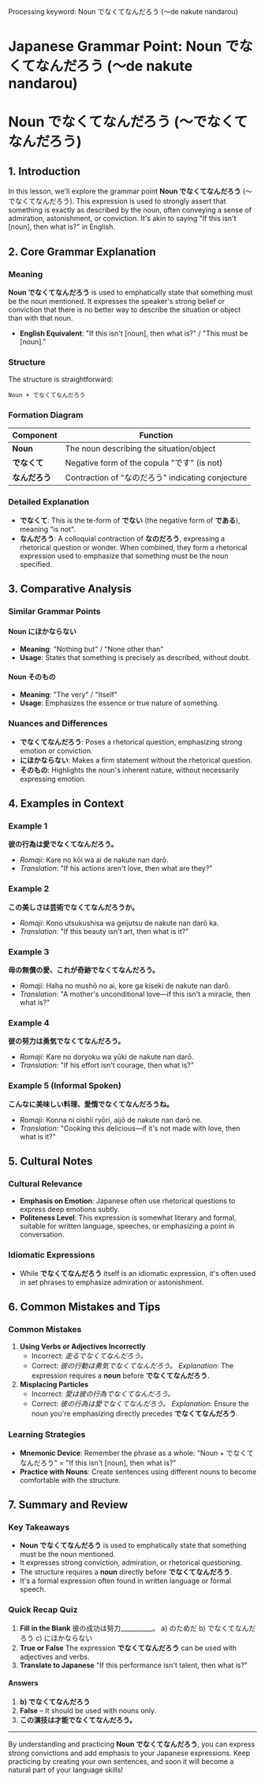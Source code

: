 Processing keyword: Noun でなくてなんだろう (〜de nakute nandarou)
# Japanese Grammar Point: Noun でなくてなんだろう (〜de nakute nandarou)
# Noun でなくてなんだろう (〜でなくてなんだろう)
## 1. Introduction
In this lesson, we'll explore the grammar point **Noun でなくてなんだろう** (〜でなくてなんだろう). This expression is used to strongly assert that something is exactly as described by the noun, often conveying a sense of admiration, astonishment, or conviction. It's akin to saying "If this isn't [noun], then what is?" in English.
## 2. Core Grammar Explanation
### Meaning
**Noun でなくてなんだろう** is used to emphatically state that something must be the noun mentioned. It expresses the speaker's strong belief or conviction that there is no better way to describe the situation or object than with that noun.
- **English Equivalent**: "If this isn't [noun], then what is?" / "This must be [noun]."
### Structure
The structure is straightforward:
```
Noun + でなくてなんだろう
```
### Formation Diagram
| Component      | Function                                   |
|----------------|--------------------------------------------|
| **Noun**       | The noun describing the situation/object   |
| **でなくて**     | Negative form of the copula "です" (is not) |
| **なんだろう**   | Contraction of "なのだろう" indicating conjecture |
### Detailed Explanation
- **でなくて**: This is the te-form of **でない** (the negative form of **である**), meaning "is not".
- **なんだろう**: A colloquial contraction of **なのだろう**, expressing a rhetorical question or wonder.
When combined, they form a rhetorical expression used to emphasize that something must be the noun specified.
## 3. Comparative Analysis
### Similar Grammar Points
#### Noun にほかならない
- **Meaning**: "Nothing but" / "None other than"
- **Usage**: States that something is precisely as described, without doubt.
#### Noun そのもの
- **Meaning**: "The very" / "Itself"
- **Usage**: Emphasizes the essence or true nature of something.
### Nuances and Differences
- **でなくてなんだろう**: Poses a rhetorical question, emphasizing strong emotion or conviction.
- **にほかならない**: Makes a firm statement without the rhetorical question.
- **そのもの**: Highlights the noun's inherent nature, without necessarily expressing emotion.
## 4. Examples in Context
### Example 1
**彼の行為は愛でなくてなんだろう。**
- *Romaji*: Kare no kōi wa ai de nakute nan darō.
- *Translation*: "If his actions aren't love, then what are they?"
### Example 2
**この美しさは芸術でなくてなんだろうか。**
- *Romaji*: Kono utsukushisa wa geijutsu de nakute nan darō ka.
- *Translation*: "If this beauty isn't art, then what is it?"
### Example 3
**母の無償の愛、これが奇跡でなくてなんだろう。**
- *Romaji*: Haha no mushō no ai, kore ga kiseki de nakute nan darō.
- *Translation*: "A mother's unconditional love—if this isn't a miracle, then what is?"
### Example 4
**彼の努力は勇気でなくてなんだろう。**
- *Romaji*: Kare no doryoku wa yūki de nakute nan darō.
- *Translation*: "If his effort isn't courage, then what is?"
### Example 5 (Informal Spoken)
**こんなに美味しい料理、愛情でなくてなんだろうね。**
- *Romaji*: Konna ni oishii ryōri, aijō de nakute nan darō ne.
- *Translation*: "Cooking this delicious—if it's not made with love, then what is it?"
## 5. Cultural Notes
### Cultural Relevance
- **Emphasis on Emotion**: Japanese often use rhetorical questions to express deep emotions subtly.
- **Politeness Level**: This expression is somewhat literary and formal, suitable for written language, speeches, or emphasizing a point in conversation.
### Idiomatic Expressions
- While **でなくてなんだろう** itself is an idiomatic expression, it's often used in set phrases to emphasize admiration or astonishment.
## 6. Common Mistakes and Tips
### Common Mistakes
1. **Using Verbs or Adjectives Incorrectly**
   - Incorrect: *走るでなくてなんだろう。*
   - Correct: *彼の行動は勇気でなくてなんだろう。*
   *Explanation*: The expression requires a **noun** before **でなくてなんだろう**.
2. **Misplacing Particles**
   - Incorrect: *愛は彼の行為でなくてなんだろう。*
   - Correct: *彼の行為は愛でなくてなんだろう。*
   *Explanation*: Ensure the noun you're emphasizing directly precedes **でなくてなんだろう**.
### Learning Strategies
- **Mnemonic Device**: Remember the phrase as a whole: "Noun + でなくてなんだろう" = "If this isn't [noun], then what is?"
- **Practice with Nouns**: Create sentences using different nouns to become comfortable with the structure.
## 7. Summary and Review
### Key Takeaways
- **Noun でなくてなんだろう** is used to emphatically state that something must be the noun mentioned.
- It expresses strong conviction, admiration, or rhetorical questioning.
- The structure requires a **noun** directly before **でなくてなんだろう**.
- It's a formal expression often found in written language or formal speech.
### Quick Recap Quiz
1. **Fill in the Blank**
   彼の成功は努力__________。
   a) のためだ
   b) でなくてなんだろう
   c) にほかならない
2. **True or False**
   The expression **でなくてなんだろう** can be used with adjectives and verbs.
3. **Translate to Japanese**
   "If this performance isn't talent, then what is?"
#### Answers
1. **b) でなくてなんだろう**
2. **False** – It should be used with nouns only.
3. **この演技は才能でなくてなんだろう。**

---
By understanding and practicing **Noun でなくてなんだろう**, you can express strong convictions and add emphasis to your Japanese expressions. Keep practicing by creating your own sentences, and soon it will become a natural part of your language skills!
